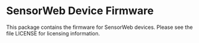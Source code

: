 # SensorWeb Device Firmware

This package contains the firmware for SensorWeb devices. Please see
the file LICENSE for licensing information.
